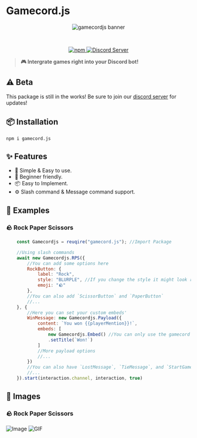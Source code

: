 # Gamecord.js

<p align="center">
  <img src="https://cdn.discordapp.com/attachments/945497781982887966/945497833761562644/banner.png" alt="gamecordjs banner" />
</p>

</br>

<p align="center">
  <a href="https://www.npmjs.com/package/discord-gamecord">
    <img src="https://img.shields.io/npm/dt/gamecord.js?style=for-the-badge" alt="npm" />
  </a>
  <a href="https://discord.gg/invite/GaczkwfgV9">
    <img src="https://img.shields.io/discord/834199640702320650?color=5865F2&label=Discord&style=for-the-badge" alt="Discord Server" />
  </a>
</p>

> **🎮 Intergrate games right into your Discord bot!**

## ⚠️ Beta
This package is still in the works! Be sure to join our [discord server](#discord) for updates!

## 📦 Installation
```
npm i gamecord.js
```

## ✨ Features
- 🍃 Simple & Easy to use.
- 👋 Beginner friendly.
- 📦 Easy to Implement.
- ⚙️ Slash command & Message command support.

## 📄 Examples

### 🪨 Rock Paper Scissors
```js
    const Gamecordjs = reuqire("gamecord.js"); //Import Package

    //Using slash commands
    await new Gamecordjs.RPS({
        //You can add some options here
        RockButton: {
            label: "Rock",
            style: "BLURPLE", //If you change the style it might look really weird!
            emoji: "🪨"
        },
        //You can also add `ScissorButton` and `PaperButton`
        //...
    }, {
        //Here you can set your custom embeds'
        WinMessage: new Gamecordjs.Payload({
            content: `You won {{playerMention}}!`,
            embeds: [
                new Gamecordjs.Embed() //You can only use the gamecord Embed class.
                .setTitle(`Won!`)
            ]
            //More payload options
            //...
        })
        //You can also have `LostMessage`, `TieMessage`, and `StartGameMessage`
        //...
    }).start(interaction.channel, interaction, true)
```

## 📸 Images
### 🪨 Rock Paper Scissors
![Image](https://turtlepaw.is-from.space/r/Discord_x4pPd4Tlfc.png)
![GIF](https://turtlepaw.is-from.space/r/Discord_q3V5E5hx20.gif)